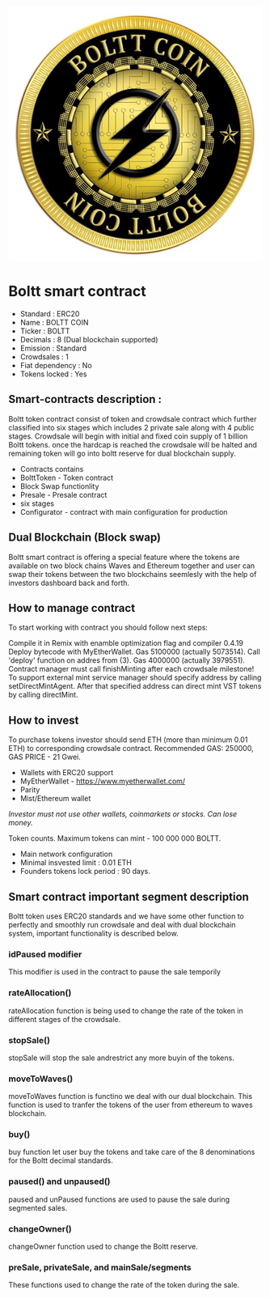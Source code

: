 ![BOLTTCOIN](boltt.jpeg "Boltt")


# Boltt smart contract
* Standard : ERC20
* Name : BOLTT COIN
* Ticker : BOLTT
* Decimals : 8 (Dual blockchain supported)
* Emission : Standard
* Crowdsales : 1
* Fiat dependency : No
* Tokens locked : Yes
## Smart-contracts description : 
Boltt token contract consist of token and crowdsale contract which further classified into six stages which includes 2 private sale along with 4 public stages. Crowdsale will begin with initial and fixed coin supply of 1 billion Boltt tokens. once the hardcap is reached the crowdsale will be halted and remaining token will go into boltt reserve for dual blockchain supply.

* Contracts contains
* BolttToken - Token contract
* Block Swap functionlity
* Presale - Presale contract
* six stages
* Configurator - contract with main configuration for production

## Dual Blockchain (Block swap)
Boltt smart contract is offering a special feature where the tokens are available on two block chains Waves and Ethereum together and user can swap their tokens between the two blockchains seemlesly with the help of investors dashboard back and forth.

## How to manage contract
To start working with contract you should follow next steps:

Compile it in Remix with enamble optimization flag and compiler 0.4.19
Deploy bytecode with MyEtherWallet. Gas 5100000 (actually 5073514).
Call 'deploy' function on addres from (3). Gas 4000000 (actually 3979551).
Contract manager must call finishMinting after each crowdsale milestone! To support external mint service manager should specify address by calling setDirectMintAgent. After that specified address can direct mint VST tokens by calling directMint.

## How to invest
To purchase tokens investor should send ETH (more than minimum 0.01 ETH) to corresponding crowdsale contract. Recommended GAS: 250000, GAS PRICE - 21 Gwei.

* Wallets with ERC20 support
* MyEtherWallet - https://www.myetherwallet.com/
* Parity
* Mist/Ethereum wallet

*Investor must not use other wallets, coinmarkets or stocks. Can lose money.*

Token counts.
Maximum tokens can mint - 100 000 000 BOLTT.

* Main network configuration
* Minimal insvested limit : 0.01 ETH
* Founders tokens lock period : 90 days.

## Smart contract important segment description
Boltt token uses ERC20 standards and we have some other function to perfectly and smoothly run crowdsale and deal with dual blockchain system, important functionality is described below.
### idPaused modifier
This modifier is used in the contract to pause the sale temporily
### rateAllocation()
rateAllocation function is being used to change the rate of the token in different stages of the crowdsale.
### stopSale()
stopSale will stop the sale andrestrict any more buyin of the tokens.
### moveToWaves()
moveToWaves function is functino we deal with our dual blockchain. This function is used to tranfer the tokens of the user from ethereum to waves blockchain.
### buy()
buy function let user buy the tokens and take care of the 8 denominations for the Boltt  decimal standards.
### paused() and unpaused()
paused and unPaused functions are used to pause the sale during segmented sales.
### changeOwner()
changeOwner function used to change the Boltt reserve.
### preSale, privateSale, and mainSale/segments
These functions used to change the rate of the token during the sale.
